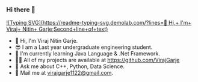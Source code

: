 ### Hi there 👋

[![Typing SVG](https://readme-typing-svg.demolab.com/?lines=👋 Hi,+ I'm+ Viraj+ Nitin+ Garje;Second+line+of+text)](https://git.io/typing-svg)

- 👋 Hi, I'm Viraj Nitin Garje.
- 😎 I am a Last year undergraduate engineering student.
- 🌱 I'm currently learning Java Language & .Net Framework.
- 👨‍💻 All of my projects are available at https://github.com/VirajGarje
- 💬 Ask me about C++, Python, Data Science.
- 💌 Mail me at virajgarje1122@gmail.com.
